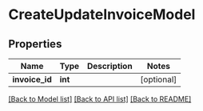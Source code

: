 # CreateUpdateInvoiceModel

## Properties
Name | Type | Description | Notes
------------ | ------------- | ------------- | -------------
**invoice_id** | **int** |  | [optional] 

[[Back to Model list]](../README.md#documentation-for-models) [[Back to API list]](../README.md#documentation-for-api-endpoints) [[Back to README]](../README.md)

